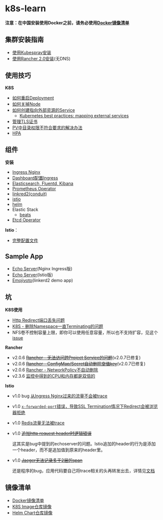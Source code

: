 # k8s-learn

**注意：在中国安装使用Docker之前，请务必使用[Docker镜像清单](installation-guide/docker-mirrors.md)**

## 集群安装指南

* [使用Kubespray安装](installation-guide/kubespray/README.md)
* [使用Rancher 2.0安装](installation-guide/rancher2.0/README.md)(无DNS)

## 使用技巧

**K8S**

* [如何重启Deployment](skills/k8s/how-to-restart-deployment.md)
* [如何关掉Node](skills/k8s/how-to-shutdown-node.md)
* [如何创建指向外部资源的Service](https://kubernetes.io/docs/concepts/services-networking/service/#services-without-selectors)
  * [Kubernetes best practices: mapping external services](https://chinagdg.org/2018/05/kubernetes-best-practices-mapping-external-services/)
* [管理TLS证书](https://chanjarster.github.io/post/k8s-how-to-manage-tls-certs/)
* [PV中目录权限不符合要求的解决办法](https://cloud.ibm.com/docs/containers?topic=containers-cs_troubleshoot_storage#nonroot)
* [HPA](skills/k8s/hpa.md)

## 组件

**安装**

* [Ingress Nginx](addons-guide/ingress)
* [Dashboard配置Ingress](addons-guide/dashboard)
* [Elasticsearch, Fluentd, Kibana](addons-guide/efk)
* [Prometheus Operator](addons-guide/prometheus-operator)
* [linkred2(conduit)](addons-guide/linkerd2)
* [istio](addons-guide/istio/install)
* [helm](addons-guide/helm)
* Elastic Stack
  * [beats](https://github.com/elastic/beats/tree/master/deploy/kubernetes)
* [Etcd Operator](addons-guide/etcd-operator)

**Istio**：

* [完整配置文件](addons-guide/istio/learn/effective-traffic-routing.md)

## Sample App

* [Echo Server](sample-apps/echo-server)(Nginx Ingress版)
* [Echo Server](sample-apps/echo-server-istio)(Istio版)
* [Emojivoto](sample-apps/emojivoto)(linkerd2 demo app)

## 坑

**K8S使用**

* [Http Redirect端口丢失问题](pitfalls/http-302)
* [K8S - 删除Namespace一直Terminating的问题](pitfalls/k8s/namespace-deletion-stuck)
* NFS卷不控制容量上限，即你可以使用任意容量，所以也不支持扩容，见这个[issue](https://github.com/kubernetes-incubator/external-storage/issues/1235#issuecomment-542043620)

**Rancher**

* v2.0.6 ~~[Rancher - 无法访问跨Project Service的问题](pitfalls/rancher/cross-project-traffic)~~(v2.0.7已修复)
* v2.0.6 ~~[Rancher - ConfigMap/Secret自动删除空值key](pitfalls/rancher/configmap-secret-empty-key-deletion)~~(v2.0.7已修复)
* v2.0.6 [Rancher - NetworkPolicy不自动删除](pitfalls/rancher/networkpolicy-not-delete)
* v2.3.6 [监控中得到的CPU和内存都是双倍的](https://github.com/rancher/rancher/issues/24343)

**Istio**

* v1.0 bug [从Ingress Nginx过来的流量不会被trace][istio-issue-7963]
* v1.0 [`x-forwarded-port`错误，导致SSL Termination情况下Redirect会被浏览器拒绝][istio-issue-7964]
* v1.0 [Redis流量无法被trace][istio-issue-5725]
* v1.0 ~~[追加http request header时逻辑错误][istio-issue-8019]~~

  这其实是bug中提到的echoserver的问题。Istio追加的header的行为是添加一个header，而不是追加值到原来的header里。
* v1.0 ~~[Jaeger无法记录多于2层的span][istio-issue-8155]~~

  还是程序的bug，应用代码要自己将trace相关的头再转发出去，详情见[文档](https://istio.io/docs/tasks/telemetry/distributed-tracing/#understanding-what-happened)
  

## 镜像清单

* [Docker镜像清单](installation-guide/docker-mirrors.md)
* [K8S Image仓库镜像](installation-guide/k8s-image-repo-mirrors.md)
* [Helm Chart仓库镜像](installation-guide/helm-mirrors.md)

[istio-issue-7963]: https://github.com/istio/istio/issues/7963
[istio-issue-7964]: https://github.com/istio/istio/issues/7964
[istio-issue-5725]: https://github.com/istio/istio/issues/5725
[istio-issue-8019]: https://github.com/istio/istio/issues/8019
[istio-issue-8155]: https://github.com/istio/istio/issues/8155
